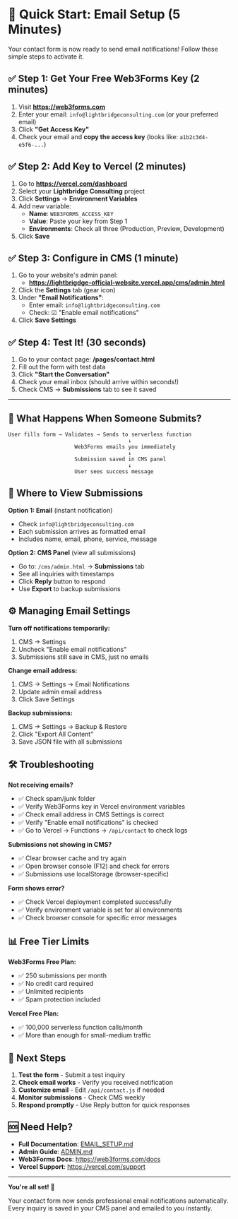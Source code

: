 # 🚀 Quick Start: Email Setup (5 Minutes)

Your contact form is now ready to send email notifications! Follow these simple steps to activate it.

## ✅ Step 1: Get Your Free Web3Forms Key (2 minutes)

1. Visit **https://web3forms.com**
2. Enter your email: `info@lightbridgeconsulting.com` (or your preferred email)
3. Click **"Get Access Key"**
4. Check your email and **copy the access key** (looks like: `a1b2c3d4-e5f6-...`)

## ✅ Step 2: Add Key to Vercel (2 minutes)

1. Go to **https://vercel.com/dashboard**
2. Select your **Lightbridge Consulting** project
3. Click **Settings** → **Environment Variables**
4. Add new variable:
   - **Name**: `WEB3FORMS_ACCESS_KEY`
   - **Value**: Paste your key from Step 1
   - **Environments**: Check all three (Production, Preview, Development)
5. Click **Save**

## ✅ Step 3: Configure in CMS (1 minute)

1. Go to your website's admin panel:
   - **https://lightbrigdge-official-website.vercel.app/cms/admin.html**
2. Click the **Settings** tab (gear icon)
3. Under **"Email Notifications"**:
   - Enter email: `info@lightbridgeconsulting.com`
   - Check: ☑ "Enable email notifications"
4. Click **Save Settings**

## ✅ Step 4: Test It! (30 seconds)

1. Go to your contact page: **/pages/contact.html**
2. Fill out the form with test data
3. Click **"Start the Conversation"**
4. Check your email inbox (should arrive within seconds!)
5. Check CMS → **Submissions** tab to see it saved

---

## 📧 What Happens When Someone Submits?

```
User fills form → Validates → Sends to serverless function
                                      ↓
                     Web3Forms emails you immediately
                                      ↓
                     Submission saved in CMS panel
                                      ↓
                     User sees success message
```

## 🎯 Where to View Submissions

**Option 1: Email** (instant notification)
- Check `info@lightbridgeconsulting.com`
- Each submission arrives as formatted email
- Includes name, email, phone, service, message

**Option 2: CMS Panel** (view all submissions)
- Go to: `/cms/admin.html` → **Submissions** tab
- See all inquiries with timestamps
- Click **Reply** button to respond
- Use **Export** to backup submissions

## ⚙️ Managing Email Settings

**Turn off notifications temporarily:**
1. CMS → Settings
2. Uncheck "Enable email notifications"
3. Submissions still save in CMS, just no emails

**Change email address:**
1. CMS → Settings → Email Notifications
2. Update admin email address
3. Click Save Settings

**Backup submissions:**
1. CMS → Settings → Backup & Restore
2. Click "Export All Content"
3. Save JSON file with all submissions

## 🛠️ Troubleshooting

**Not receiving emails?**
- ✅ Check spam/junk folder
- ✅ Verify Web3Forms key in Vercel environment variables
- ✅ Check email address in CMS Settings is correct
- ✅ Verify "Enable email notifications" is checked
- ✅ Go to Vercel → Functions → `/api/contact` to check logs

**Submissions not showing in CMS?**
- ✅ Clear browser cache and try again
- ✅ Open browser console (F12) and check for errors
- ✅ Submissions use localStorage (browser-specific)

**Form shows error?**
- ✅ Check Vercel deployment completed successfully
- ✅ Verify environment variable is set for all environments
- ✅ Check browser console for specific error messages

## 📊 Free Tier Limits

**Web3Forms Free Plan:**
- ✅ 250 submissions per month
- ✅ No credit card required
- ✅ Unlimited recipients
- ✅ Spam protection included

**Vercel Free Plan:**
- ✅ 100,000 serverless function calls/month
- ✅ More than enough for small-medium traffic

## 📝 Next Steps

1. **Test the form** - Submit a test inquiry
2. **Check email works** - Verify you received notification
3. **Customize email** - Edit `/api/contact.js` if needed
4. **Monitor submissions** - Check CMS weekly
5. **Respond promptly** - Use Reply button for quick responses

## 🆘 Need Help?

- **Full Documentation**: [EMAIL_SETUP.md](EMAIL_SETUP.md)
- **Admin Guide**: [ADMIN.md](ADMIN.md)
- **Web3Forms Docs**: https://web3forms.com/docs
- **Vercel Support**: https://vercel.com/support

---

**You're all set! 🎉**

Your contact form now sends professional email notifications automatically. Every inquiry is saved in your CMS panel and emailed to you instantly.

